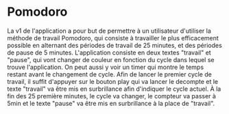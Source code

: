 # Pomodoro
La v1 de l'application a pour but de permettre à un utilisateur d'utiliser la méthode de travail Pomodoro, qui consiste à travailler le plus efficacement possible en alternant des périodes de travail de 25 minutes, et des périodes de pause de 5 minutes. L'application consiste en deux textes "travail" et "pause", qui vont changer de couleur en fonction du cycle dans lequel se trouve l'application. On peut aussi y voir un timer qui montre le temps restant avant le changement de cycle. Afin de lancer le premier cycle de travail, il suffit d'appuyer sur le bouton play qui va lancer le decompte et le texte "travail" va être mis en surbrillance afin d'indiquer le cycle actuel. À la fin des 25 première minutes, le cycle va changer, le compteur va passer à 5min et le texte "pause" va être mis en surbrillance à la place de "travail".
